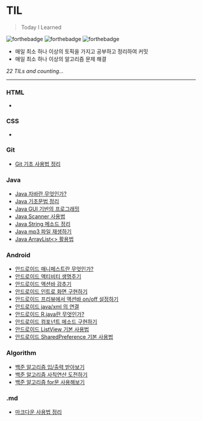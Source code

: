 # TIL
> Today I Learned

![forthebadge](https://forthebadge.com/images/badges/built-with-love.svg) ![forthebadge](https://forthebadge.com/images/badges/made-with-java.svg) ![forthebadge](https://forthebadge.com/images/badges/uses-git.svg)

- 매일 최소 하나 이상의 토픽을 가지고 공부하고 정리하여 커밋
- 매일 최소 하나 이상의 알고리즘 문제 해결

*22 TILs and counting...*

<hr>

### HTML
 -

### CSS
 -

### Git
 - [Git 기초 사용법 정리](Git/how_to_use_git.md)

### Java
 - [Java 자바란 무엇인가?](Java/about_java.md)
 - [Java 기초문법 정리](Java/grammar.md)
 - [Java GUI 기반의 프로그래밍](Java/gui.md)
 - [Java Scanner 사용법](Java/scanner.md)
 - [Java String 메소드 정리](Java/string.md)
 - [Java mp3 파일 재생하기](Java/music.md)
 - [Java ArrayList<> 활용법](Java/arraylist.md)

### Android
 - [안드로이드 매니페스트란 무엇인가?](Android/manifests.md)
 - [안드로이드 액티비티 생명주기](Android/Activity_Life_Cycle.md)
 - [안드로이드 액션바 감추기](Android/hide-action-bar.md)
 - [안드로이드 인트로 화면 구현하기](Android/intro.md)
 - [안드로이드 프리뷰에서 액션바 on/off 설정하기](Android/preview.md)
 - [안드로이드 java/xml 의 연결](Android/connect_java_xml.md)
 - [안드로이드 R.java란 무엇인가?](Android/R_java.md)
 - [안드로이드 컴포넌트 메소드 구현하기](Android/use_components.md)
 - [안드로이드 ListView 기본 사용법](Android/listview.md)
 - [안드로이드 SharedPreference 기본 사용법](Android/sharedpreferences.md)

### Algorithm
 - [백준 알고리즘 입/출력 받아보기](Algorithm/input_output.md)
 - [백준 알고리즘 사칙연산 도전하기](Algorithm/Arithmetic_operation.md)
 - [백준 알고리즘 for문 사용해보기](Algorithm/for_loop.md)

### .md
 - [마크다운 사용법 정리](markdown/how_to_use_markdown.md)
